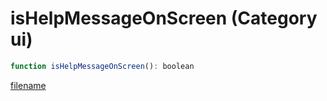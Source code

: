 # isHelpMessageOnScreen (Category ui)

```js
function isHelpMessageOnScreen(): boolean
```

[filename](isHelpMessageOnScreen_m.md ':include')